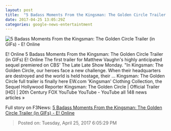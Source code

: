 ```yaml
---
layout: post
title:  "5 Badass Moments From the Kingsman: The Golden Circle Trailer (in GIFs) - E! Online"
date: 2017-04-25 13:05:29Z
categories: google-news-entertaintment
---
```


![5 Badass Moments From the Kingsman: The Golden Circle Trailer (in GIFs) - E! Online](http://akns-images.eonline.com/eol_images/Entire_Site/2017325/rs_600x600-170425050028-600.kingsman-thumb.gif?downsize=450:*&crop=450:350;left,top)

E! Online 5 Badass Moments From the Kingsman: The Golden Circle Trailer (in GIFs) E! Online The first trailer for Matthew Vaughn's highly anticipated sequel premiered on CBS' The Late Late Show Monday. "In Kingsman: The Golden Circle, our heroes face a new challenge. When their headquarters are destroyed and the world is held hostage, their ... Kingsman: The Golden Circle full trailer is finally here EW.com 'Kingsman' Clothing Collection, the Sequel Hollywood Reporter Kingsman: The Golden Circle | Official Trailer [HD] | 20th Century FOX YouTube YouTube - YouTube all 148 news articles »


Full story on F3News: [5 Badass Moments From the Kingsman: The Golden Circle Trailer (in GIFs) - E! Online](http://www.f3nws.com/n/JgJTsH)

> Posted on: Tuesday, April 25, 2017 6:05:29 PM
